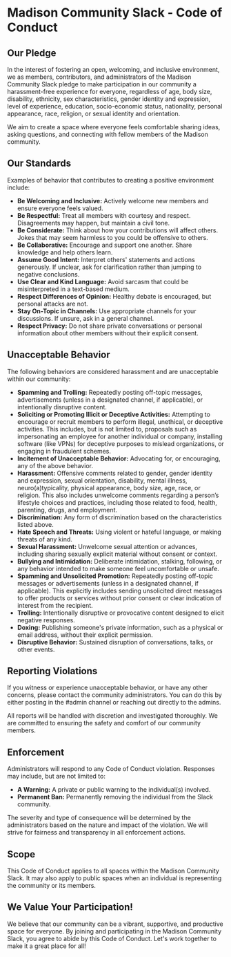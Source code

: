 # Madison Community Slack - Code of Conduct

## Our Pledge

In the interest of fostering an open, welcoming, and inclusive environment, we as members, contributors, and administrators of the Madison Community Slack pledge to make participation in our community a harassment-free experience for everyone, regardless of age, body size, disability, ethnicity, sex characteristics, gender identity and expression, level of experience, education, socio-economic status, nationality, personal appearance, race, religion, or sexual identity and orientation.

We aim to create a space where everyone feels comfortable sharing ideas, asking questions, and connecting with fellow members of the Madison community.

## Our Standards

Examples of behavior that contributes to creating a positive environment include:

* **Be Welcoming and Inclusive:** Actively welcome new members and ensure everyone feels valued.
* **Be Respectful:** Treat all members with courtesy and respect. Disagreements may happen, but maintain a civil tone.
* **Be Considerate:** Think about how your contributions will affect others. Jokes that may seem harmless to you could be offensive to others.
* **Be Collaborative:** Encourage and support one another. Share knowledge and help others learn.
* **Assume Good Intent:** Interpret others' statements and actions generously. If unclear, ask for clarification rather than jumping to negative conclusions.
* **Use Clear and Kind Language:** Avoid sarcasm that could be misinterpreted in a text-based medium.
* **Respect Differences of Opinion:** Healthy debate is encouraged, but personal attacks are not.
* **Stay On-Topic in Channels:** Use appropriate channels for your discussions. If unsure, ask in a general channel.
* **Respect Privacy:** Do not share private conversations or personal information about other members without their explicit consent.

## Unacceptable Behavior

The following behaviors are considered harassment and are unacceptable within our community:

* **Spamming and Trolling:** Repeatedly posting off-topic messages, advertisements (unless in a designated channel, if applicable), or intentionally disruptive content.
* **Soliciting or Promoting Illicit or Deceptive Activities:** Attempting to encourage or recruit members to perform illegal, unethical, or deceptive activities. This includes, but is not limited to, proposals such as impersonating an employee for another individual or company, installing software (like VPNs) for deceptive purposes to mislead organizations, or engaging in fraudulent schemes.
* **Incitement of Unacceptable Behavior:** Advocating for, or encouraging, any of the above behavior.
* **Harassment:** Offensive comments related to gender, gender identity and expression, sexual orientation, disability, mental illness, neuro(a)typicality, physical appearance, body size, age, race, or religion. This also includes unwelcome comments regarding a person’s lifestyle choices and practices, including those related to food, health, parenting, drugs, and employment.
* **Discrimination:** Any form of discrimination based on the characteristics listed above.
* **Hate Speech and Threats:** Using violent or hateful language, or making threats of any kind.
* **Sexual Harassment:** Unwelcome sexual attention or advances, including sharing sexually explicit material without consent or context.
* **Bullying and Intimidation:** Deliberate intimidation, stalking, following, or any behavior intended to make someone feel uncomfortable or unsafe.
* **Spamming and Unsolicited Promotion:** Repeatedly posting off-topic messages or advertisements (unless in a designated channel, if applicable). This explicitly includes sending unsolicited direct messages to offer products or services without prior consent or clear indication of interest from the recipient.
* **Trolling:** Intentionally disruptive or provocative content designed to elicit negative responses.
* **Doxing:** Publishing someone's private information, such as a physical or email address, without their explicit permission.
* **Disruptive Behavior:** Sustained disruption of conversations, talks, or other events.

## Reporting Violations

If you witness or experience unacceptable behavior, or have any other concerns, please contact the community administrators. You can do this by either posting in the #admin channel or reaching out directly to the admins.

All reports will be handled with discretion and investigated thoroughly. We are committed to ensuring the safety and comfort of our community members.

## Enforcement

Administrators will respond to any Code of Conduct violation. Responses may include, but are not limited to:

* **A Warning:** A private or public warning to the individual(s) involved.
* **Permanent Ban:** Permanently removing the individual from the Slack community.

The severity and type of consequence will be determined by the administrators based on the nature and impact of the violation. We will strive for fairness and transparency in all enforcement actions.

## Scope

This Code of Conduct applies to all spaces within the Madison Community Slack. It may also apply to public spaces when an individual is representing the community or its members.

## We Value Your Participation!

We believe that our community can be a vibrant, supportive, and productive space for everyone. By joining and participating in the Madison Community Slack, you agree to abide by this Code of Conduct. Let's work together to make it a great place for all!